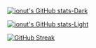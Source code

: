 [![ionut's GitHub stats-Dark](https://github-readme-stats.vercel.app/api?username=izecheru&show_icons=true&theme=transparent#gh-dark-mode-only)](https://github.com/izecheru/github-readme-stats#gh-dark-mode-only)

[![ionut's GitHub stats-Light](https://github-readme-stats.vercel.app/api?username=izecheru&show_icons=true&theme=transparent#gh-light-mode-only)](https://github.com/izecheru/github-readme-stats#gh-light-mode-only)

[![GitHub Streak](http://github-readme-streak-stats.herokuapp.com?user=izecheru&theme=github-dark&hide_border=true&date_format=j%20M%5B%20Y%5D&mode=weekly)](https://git.io/streak-stats)
<!--
**izecheru/izecheru** is a ✨ _special_ ✨ repository because its `README.md` (this file) appears on your GitHub profile.


[![ionut's GitHub stats-Dark](https://github-readme-stats.vercel.app/api?username=izecheru&show_icons=true&theme=github_dark#gh-dark-mode-only)](https://github.com/izecheru/github-readme-stats#gh-dark-mode-only)

[![ionut's GitHub stats-Light](https://github-readme-stats.vercel.app/api?username=izecheru&show_icons=true&theme=default#gh-light-mode-only)](https://github.com/izecheru/github-readme-stats#gh-light-mode-only)


Here are some ideas to get you started:
bg_color=00000000
- 🔭 I’m currently working on ...
- 🌱 I’m currently learning ...
- 👯 I’m looking to collaborate on ...
- 🤔 I’m looking for help with ...
- 💬 Ask me about ...
- 📫 How to reach me: ...
- 😄 Pronouns: ...
- ⚡ Fun fact: ...
-->
